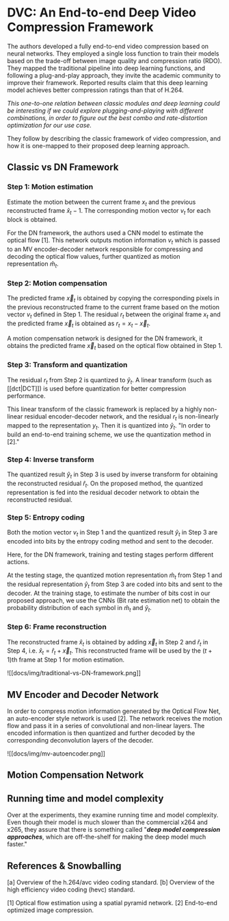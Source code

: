 # DVC: An End-to-end Deep Video Compression Framework

The authors developed a fully end-to-end video compression based on neural networks. They employed a single loss function to train their models based on the trade-off between image quality and compression ratio (RDO). They mapped the traditional pipeline into deep learning functions, and following a plug-and-play approach, they invite the academic community to improve their framework. Reported results claim that this deep learning model achieves better compression ratings than that of H.264.

_This one-to-one relation between classic modules and deep learning could be interesting if we could explore plugging-and-playing with different combinations, in order to figure out the best combo and rate-distortion optimization for our use case._

They follow by describing the classic framework of video compression, and how it is one-mapped to their proposed deep learning approach.

## Classic vs DN Framework

### Step 1: Motion estimation

Estimate the motion between the current frame $x_t$ and the previous reconstructed frame $\hat{x}_t-1$. The corresponding motion vector $v_t$ for each block is obtained. 

For the DN framework, the authors used a CNN model to estimate the optical flow \[1]. This network outputs motion information $v_t$ which is passed to an MV encoder-decoder network responsible for compressing and decoding the optical flow values, further quantized as motion representation $\hat{m}_t$.

### Step 2: Motion compensation

The predicted frame $\vec{x}_t$ is obtained by copying the corresponding pixels in the previous reconstructed frame to the current frame based on the motion vector $v_t$ defined in Step 1. The residual $r_t$ between the original frame $x_t$ and the predicted frame $\vec{x}_t$ is obtained as $r_t = x_t - \vec{x}_t$.

A motion compensation network is designed for the DN framework, it obtains the predicted frame $\vec{x}_t$ based on the optical flow obtained in Step 1.

### Step 3: Transform and quantization

The residual $r_t$ from Step 2 is quantized to $\hat{y}_t$. A linear transform (such as [[dct|DCT]]) is used before quantization for better compression performance. 

This linear transform of the classic framework is replaced by a highly non-linear residual encoder-decoder network, and the residual $r_t$ is non-linearly mapped to the representation $y_t$. Then it is quantized into $\hat{y}_t$. "In order to build an end-to-end training scheme, we use the quantization method in \[2]."

### Step 4: Inverse transform

The quantized result $\hat{y}_t$ in Step 3 is used by inverse transform for obtaining the reconstructed residual $\hat{r}_t$. On the proposed method, the quantized representation is fed into the residual decoder network to obtain the reconstructed residual.

### Step 5: Entropy coding

Both the motion vector $v_t$ in Step 1 and the quantized result $\hat{y}_t$ in Step 3 are encoded into bits by the entropy coding method and sent to the decoder.

Here, for the DN framework, training and testing stages perform different actions. 

At the testing stage, the quantized motion representation $\hat{m}_t$ from Step 1 and the residual representation $\hat{y}_t$ from Step 3 are coded into bits and sent to the decoder. At the training stage, to estimate the number of bits cost in our proposed approach, we use the CNNs (Bit rate estimation net) to obtain the probability distribution of each symbol in $\hat{m}_t$ and $\hat{y}_t$.

### Step 6: Frame reconstruction

The reconstructed frame $\hat{x}_t$ is obtained by adding $\vec{x}_t$ in Step 2 and $\hat{r}_t$ in Step 4, i.e. $\hat{x}_t = \hat{r}_t + \vec{x}_t$. This reconstructed frame will be used by the ($t + 1$)th frame at Step 1 for motion estimation.

![[docs/img/traditional-vs-DN-framework.png]]

## MV Encoder and Decoder Network

In order to compress motion information generated by the Optical Flow Net, an auto-encoder style network is used \[2]. The network receives the motion flow and pass it in a series of convolutional and non-linear layers. The encoded information is then quantized and further decoded by the corresponding deconvolution layers of the decoder.

![[docs/img/mv-autoencoder.png]]

## Motion Compensation Network



## Running time and model complexity

Over at the experiments, they examine running time and model complexity. Even though their model is much slower than the commercial x264 and x265, they assure that there is something called "**_deep model compression approaches_**, which are off-the-shelf for making the deep model much faster."




## References & Snowballing

\[a] Overview of the h.264/avc video coding standard.
\[b] Overview of the high efficiency video coding (hevc) standard.

\[1] Optical flow estimation using a spatial pyramid network.
\[2] End-to-end optimized image compression.